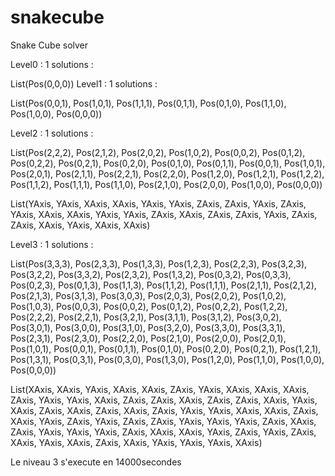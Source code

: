 snakecube
=========

Snake Cube solver

Level0 : 1 solutions :

List(Pos(0,0,0))
Level1 : 1 solutions :

List(Pos(0,0,1), Pos(1,0,1), Pos(1,1,1), Pos(0,1,1), Pos(0,1,0), Pos(1,1,0), Pos(1,0,0), Pos(0,0,0))

Level2 : 1 solutions :

List(Pos(2,2,2), Pos(2,1,2), Pos(2,0,2), Pos(1,0,2), Pos(0,0,2), Pos(0,1,2), Pos(0,2,2), Pos(0,2,1), Pos(0,2,0), Pos(0,1,0), Pos(0,1,1), Pos(0,0,1), Pos(1,0,1), Pos(2,0,1), Pos(2,1,1), Pos(2,2,1), Pos(2,2,0), Pos(1,2,0), Pos(1,2,1), Pos(1,2,2), Pos(1,1,2), Pos(1,1,1), Pos(1,1,0), Pos(2,1,0), Pos(2,0,0), Pos(1,0,0), Pos(0,0,0))

List(YAxis, YAxis, XAxis, XAxis, YAxis, YAxis, ZAxis, ZAxis, YAxis, ZAxis, YAxis, XAxis, XAxis, YAxis, YAxis, ZAxis, XAxis, ZAxis, ZAxis, YAxis, ZAxis, ZAxis, XAxis, YAxis, XAxis, XAxis)

Level3 : 1 solutions :

List(Pos(3,3,3), Pos(2,3,3), Pos(1,3,3), Pos(1,2,3), Pos(2,2,3), Pos(3,2,3), Pos(3,2,2), Pos(3,3,2), Pos(2,3,2), Pos(1,3,2), Pos(0,3,2), Pos(0,3,3), Pos(0,2,3), Pos(0,1,3), Pos(1,1,3), Pos(1,1,2), Pos(1,1,1), Pos(2,1,1), Pos(2,1,2), Pos(2,1,3), Pos(3,1,3), Pos(3,0,3), Pos(2,0,3), Pos(2,0,2), Pos(1,0,2), Pos(1,0,3), Pos(0,0,3), Pos(0,0,2), Pos(0,1,2), Pos(0,2,2), Pos(1,2,2), Pos(2,2,2), Pos(2,2,1), Pos(3,2,1), Pos(3,1,1), Pos(3,1,2), Pos(3,0,2), Pos(3,0,1), Pos(3,0,0), Pos(3,1,0), Pos(3,2,0), Pos(3,3,0), Pos(3,3,1), Pos(2,3,1), Pos(2,3,0), Pos(2,2,0), Pos(2,1,0), Pos(2,0,0), Pos(2,0,1), Pos(1,0,1), Pos(0,0,1), Pos(0,1,1), Pos(0,1,0), Pos(0,2,0), Pos(0,2,1), Pos(1,2,1), Pos(1,3,1), Pos(0,3,1), Pos(0,3,0), Pos(1,3,0), Pos(1,2,0), Pos(1,1,0), Pos(1,0,0), Pos(0,0,0))

List(XAxis, XAxis, YAxis, XAxis, XAxis, ZAxis, YAxis, XAxis, XAxis, XAxis, ZAxis, YAxis, YAxis, XAxis, ZAxis, ZAxis, XAxis, ZAxis, ZAxis, XAxis, YAxis, XAxis, ZAxis, XAxis, ZAxis, XAxis, ZAxis, YAxis, YAxis, XAxis, XAxis, ZAxis, XAxis, YAxis, ZAxis, YAxis, ZAxis, ZAxis, YAxis, YAxis, YAxis, ZAxis, XAxis, ZAxis, YAxis, YAxis, YAxis, ZAxis, XAxis, XAxis, YAxis, ZAxis, YAxis, ZAxis, XAxis, YAxis, XAxis, ZAxis, XAxis, YAxis, YAxis, YAxis, XAxis)

Le niveau 3 s'execute en 14000secondes
